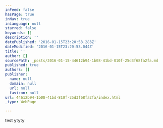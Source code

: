 ```yaml
---
inFeed: false
hasPage: true
inNav: true
inLanguage: null
starred: false
keywords: []
description: ''
datePublished: '2016-01-15T23:20:53.283Z'
dateModified: '2016-01-15T23:20:53.044Z'
title: ''
author: []
sourcePath: _posts/2016-01-15-44612b94-1b08-41bd-810f-25d3f68fa2fa.md
published: true
authors: []
publisher:
  name: null
  domain: null
  url: null
  favicon: null
url: 44612b94-1b08-41bd-810f-25d3f68fa2fa/index.html
_type: WebPage

---
```

test ytyty